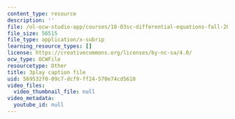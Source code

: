 ```yaml
---
content_type: resource
description: ''
file: /ol-ocw-studio-app/courses/18-03sc-differential-equations-fall-2011/569532f009c7dcf9ff24570e74cd5610_xWa5_OXI6VM.srt
file_size: 56515
file_type: application/x-subrip
learning_resource_types: []
license: https://creativecommons.org/licenses/by-nc-sa/4.0/
ocw_type: OCWFile
resourcetype: Other
title: 3play caption file
uid: 569532f0-09c7-dcf9-ff24-570e74cd5610
video_files:
  video_thumbnail_file: null
video_metadata:
  youtube_id: null
---
```

